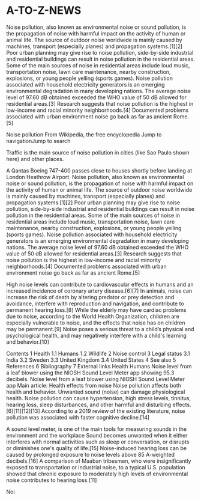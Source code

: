 # A-TO-Z-NEWS
Noise pollution, also known as environmental noise or sound pollution, is the propagation of noise with harmful impact on the activity of human or animal life. The source of outdoor noise worldwide is mainly caused by machines, transport (especially planes) and propagation systems.[1][2] Poor urban planning may give rise to noise pollution, side-by-side industrial and residential buildings can result in noise pollution in the residential areas. Some of the main sources of noise in residential areas include loud music, transportation noise, lawn care maintenance, nearby construction, explosions, or young people yelling (sports games). Noise pollution associated with household electricity generators is an emerging environmental degradation in many developing nations. The average noise level of 97.60 dB obtained exceeded the WHO value of 50 dB allowed for residential areas.[3] Research suggests that noise pollution is the highest in low-income and racial minority neighborhoods.[4] Documented problems associated with urban environment noise go back as far as ancient Rome.[5]

Noise pollution
From Wikipedia, the free encyclopedia
Jump to navigationJump to search

Traffic is the main source of noise pollution in cities (like Sao Paulo shown here) and other places.

A Qantas Boeing 747-400 passes close to houses shortly before landing at London Heathrow Airport.
Noise pollution, also known as environmental noise or sound pollution, is the propagation of noise with harmful impact on the activity of human or animal life. The source of outdoor noise worldwide is mainly caused by machines, transport (especially planes) and propagation systems.[1][2] Poor urban planning may give rise to noise pollution, side-by-side industrial and residential buildings can result in noise pollution in the residential areas. Some of the main sources of noise in residential areas include loud music, transportation noise, lawn care maintenance, nearby construction, explosions, or young people yelling (sports games). Noise pollution associated with household electricity generators is an emerging environmental degradation in many developing nations. The average noise level of 97.60 dB obtained exceeded the WHO value of 50 dB allowed for residential areas.[3] Research suggests that noise pollution is the highest in low-income and racial minority neighborhoods.[4] Documented problems associated with urban environment noise go back as far as ancient Rome.[5]

High noise levels can contribute to cardiovascular effects in humans and an increased incidence of coronary artery disease.[6][7] In animals, noise can increase the risk of death by altering predator or prey detection and avoidance, interfere with reproduction and navigation, and contribute to permanent hearing loss.[8] While the elderly may have cardiac problems due to noise, according to the World Health Organization, children are especially vulnerable to noise, and the effects that noise has on children may be permanent.[9] Noise poses a serious threat to a child’s physical and psychological health, and may negatively interfere with a child's learning and behavior.[10]


Contents
1	Health
1.1	Humans
1.2	Wildlife
2	Noise control
3	Legal status
3.1	India
3.2	Sweden
3.3	United Kingdom
3.4	United States
4	See also
5	References
6	Bibliography
7	External links
Health
Humans
Noise level from a leaf blower using the NIOSH Sound Level Meter app showing 95.3 decibels.
Noise level from a leaf blower using NIOSH Sound Level Meter app
Main article: Health effects from noise
Noise pollution affects both health and behavior. Unwanted sound (noise) can damage physiological health. Noise pollution can cause hypertension, high stress levels, tinnitus, hearing loss, sleep disturbances, and other harmful and disturbing effects.[6][11][12][13] According to a 2019 review of the existing literature, noise pollution was associated with faster cognitive decline.[14]


A sound level meter, is one of the main tools for measuring sounds in the environment and the workplace
Sound becomes unwanted when it either interferes with normal activities such as sleep or conversation, or disrupts or diminishes one's quality of life.[15] Noise-induced hearing loss can be caused by prolonged exposure to noise levels above 85 A-weighted decibels.[16] A comparison of Maaban tribesmen, who were insignificantly exposed to transportation or industrial noise, to a typical U.S. population showed that chronic exposure to moderately high levels of environmental noise contributes to hearing loss.[11]

Noi

